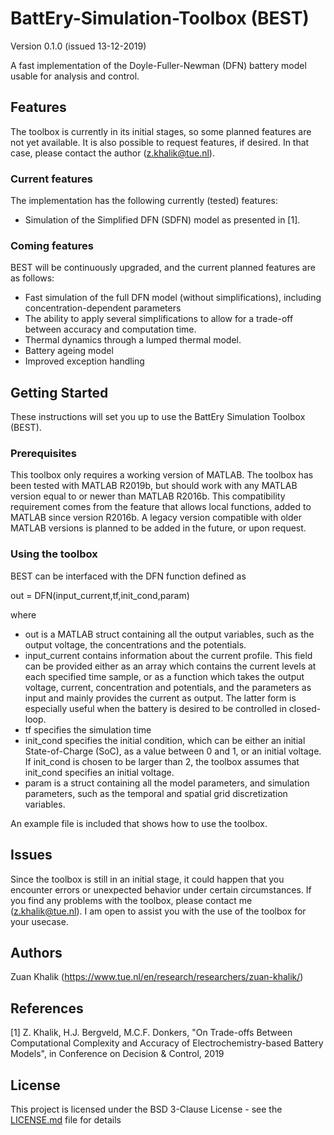 # BattEry-Simulation-Toolbox (BEST)
Version 0.1.0 (issued 13-12-2019)

A fast implementation of the Doyle-Fuller-Newman (DFN) battery model usable for analysis and control. 

## Features
The toolbox is currently in its initial stages, so some planned features are not yet available. It is also possible to request features, if desired. In that case, please contact the author (z.khalik@tue.nl). 

### Current features
The implementation has the following currently (tested) features:
- Simulation of the Simplified DFN (SDFN) model as presented in [1]. 

### Coming features
BEST will be continuously upgraded, and the current planned features are as follows: 
- Fast simulation of the full DFN model (without simplifications), including concentration-dependent parameters
- The ability to apply several simplifications to allow for a trade-off between accuracy and computation time. 
- Thermal dynamics through a lumped thermal model. 
- Battery ageing model 
- Improved exception handling 

## Getting Started
These instructions will set you up to use the BattEry Simulation Toolbox (BEST).

### Prerequisites 
This toolbox only requires a working version of MATLAB. 
The toolbox has been tested with MATLAB R2019b, but should work with any MATLAB version equal to or newer than MATLAB R2016b. This compatibility requirement comes from the feature that allows local functions, added to MATLAB since version R2016b. A legacy version compatible with older MATLAB versions is planned to be added in the future, or upon request. 

### Using the toolbox
BEST can be interfaced with the DFN function defined as

out = DFN(input_current,tf,init_cond,param)

where

- out is a MATLAB struct containing all the output variables, such as the output voltage, the concentrations and the potentials.
- input_current contains information about the current profile. This field can be provided either as an array which contains the current levels at each specified time sample, or as a function which takes the output voltage, current, concentration and potentials, and the parameters as input and mainly provides the current as output. The latter form is especially useful when the battery is desired to be controlled in closed-loop.
- tf specifies the simulation time
- init_cond specifies the initial condition, which can be either an initial State-of-Charge (SoC), as a value between 0 and 1, or an initial voltage. If init_cond is chosen to be larger than 2, the toolbox assumes that init_cond specifies an initial voltage. 
- param is a struct containing all the model parameters, and simulation parameters, such as the temporal and spatial grid discretization variables.

An example file is included that shows how to use the toolbox. 

## Issues
Since the toolbox is still in an initial stage, it could happen that you encounter errors or unexpected behavior under certain circumstances. If you find any problems with the toolbox, please contact me (z.khalik@tue.nl). I am open to assist you with the use of the toolbox for your usecase. 

## Authors
Zuan Khalik (https://www.tue.nl/en/research/researchers/zuan-khalik/)

## References
[1] Z. Khalik, H.J. Bergveld, M.C.F. Donkers, "On Trade-offs Between Computational Complexity and Accuracy of Electrochemistry-based Battery Models", in Conference on Decision & Control, 2019

## License

This project is licensed under the BSD 3-Clause License - see the [LICENSE.md](LICENSE.md) file for details


